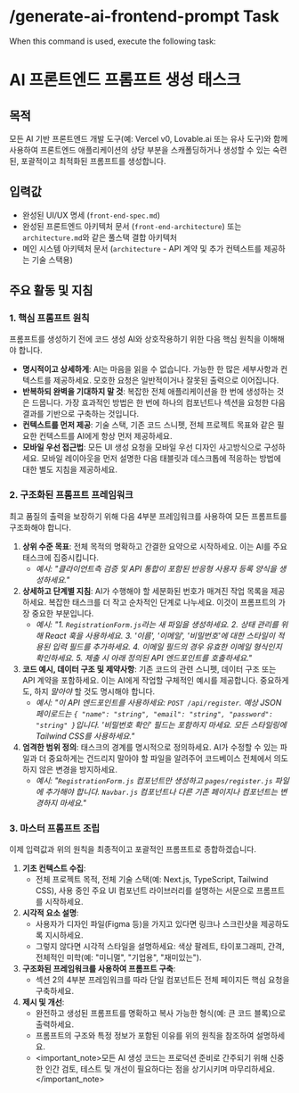 # /generate-ai-frontend-prompt Task

When this command is used, execute the following task:

<!-- Powered by BMAD™ Core -->

# AI 프론트엔드 프롬프트 생성 태스크

## 목적

모든 AI 기반 프론트엔드 개발 도구(예: Vercel v0, Lovable.ai 또는 유사 도구)와 함께 사용하여 프론트엔드 애플리케이션의 상당 부분을 스캐폴딩하거나 생성할 수 있는 숙련된, 포괄적이고 최적화된 프롬프트를 생성합니다.

## 입력값

- 완성된 UI/UX 명세 (`front-end-spec.md`)
- 완성된 프론트엔드 아키텍처 문서 (`front-end-architecture`) 또는 `architecture.md`와 같은 풀스택 결합 아키텍처
- 메인 시스템 아키텍처 문서 (`architecture` - API 계약 및 추가 컨텍스트를 제공하는 기술 스택용)

## 주요 활동 및 지침

### 1. 핵심 프롬프트 원칙

프롬프트를 생성하기 전에 코드 생성 AI와 상호작용하기 위한 다음 핵심 원칙을 이해해야 합니다.

- **명시적이고 상세하게**: AI는 마음을 읽을 수 없습니다. 가능한 한 많은 세부사항과 컨텍스트를 제공하세요. 모호한 요청은 일반적이거나 잘못된 출력으로 이어집니다.
- **반복하되 완벽을 기대하지 말 것**: 복잡한 전체 애플리케이션을 한 번에 생성하는 것은 드뭅니다. 가장 효과적인 방법은 한 번에 하나의 컴포넌트나 섹션을 요청한 다음 결과를 기반으로 구축하는 것입니다.
- **컨텍스트를 먼저 제공**: 기술 스택, 기존 코드 스니펫, 전체 프로젝트 목표와 같은 필요한 컨텍스트를 AI에게 항상 먼저 제공하세요.
- **모바일 우선 접근법**: 모든 UI 생성 요청을 모바일 우선 디자인 사고방식으로 구성하세요. 모바일 레이아웃을 먼저 설명한 다음 태블릿과 데스크톱에 적응하는 방법에 대한 별도 지침을 제공하세요.

### 2. 구조화된 프롬프트 프레임워크

최고 품질의 출력을 보장하기 위해 다음 4부분 프레임워크를 사용하여 모든 프롬프트를 구조화해야 합니다.

1. **상위 수준 목표**: 전체 목적의 명확하고 간결한 요약으로 시작하세요. 이는 AI를 주요 태스크에 집중시킵니다.
   - _예시: "클라이언트측 검증 및 API 통합이 포함된 반응형 사용자 등록 양식을 생성하세요."_
2. **상세하고 단계별 지침**: AI가 수행해야 할 세분화된 번호가 매겨진 작업 목록을 제공하세요. 복잡한 태스크를 더 작고 순차적인 단계로 나누세요. 이것이 프롬프트의 가장 중요한 부분입니다.
   - _예시: "1. `RegistrationForm.js`라는 새 파일을 생성하세요. 2. 상태 관리를 위해 React 훅을 사용하세요. 3. '이름', '이메일', '비밀번호'에 대한 스타일이 적용된 입력 필드를 추가하세요. 4. 이메일 필드의 경우 유효한 이메일 형식인지 확인하세요. 5. 제출 시 아래 정의된 API 엔드포인트를 호출하세요."_
3. **코드 예시, 데이터 구조 및 제약사항**: 기존 코드의 관련 스니펫, 데이터 구조 또는 API 계약을 포함하세요. 이는 AI에게 작업할 구체적인 예시를 제공합니다. 중요하게도, 하지 _말아야_ 할 것도 명시해야 합니다.
   - _예시: "이 API 엔드포인트를 사용하세요: `POST /api/register`. 예상 JSON 페이로드는 `{ "name": "string", "email": "string", "password": "string" }`입니다. '비밀번호 확인' 필드는 포함하지 마세요. 모든 스타일링에 Tailwind CSS를 사용하세요."_
4. **엄격한 범위 정의**: 태스크의 경계를 명시적으로 정의하세요. AI가 수정할 수 있는 파일과 더 중요하게는 건드리지 말아야 할 파일을 알려주어 코드베이스 전체에서 의도하지 않은 변경을 방지하세요.
   - _예시: "`RegistrationForm.js` 컴포넌트만 생성하고 `pages/register.js` 파일에 추가해야 합니다. `Navbar.js` 컴포넌트나 다른 기존 페이지나 컴포넌트는 변경하지 마세요."_

### 3. 마스터 프롬프트 조립

이제 입력값과 위의 원칙을 최종적이고 포괄적인 프롬프트로 종합하겠습니다.

1. **기초 컨텍스트 수집**:
   - 전체 프로젝트 목적, 전체 기술 스택(예: Next.js, TypeScript, Tailwind CSS), 사용 중인 주요 UI 컴포넌트 라이브러리를 설명하는 서문으로 프롬프트를 시작하세요.
2. **시각적 요소 설명**:
   - 사용자가 디자인 파일(Figma 등)을 가지고 있다면 링크나 스크린샷을 제공하도록 지시하세요.
   - 그렇지 않다면 시각적 스타일을 설명하세요: 색상 팔레트, 타이포그래피, 간격, 전체적인 미학(예: "미니멀", "기업용", "재미있는").
3. **구조화된 프레임워크를 사용하여 프롬프트 구축**:
   - 섹션 2의 4부분 프레임워크를 따라 단일 컴포넌트든 전체 페이지든 핵심 요청을 구축하세요.
4. **제시 및 개선**:
   - 완전하고 생성된 프롬프트를 명확하고 복사 가능한 형식(예: 큰 코드 블록)으로 출력하세요.
   - 프롬프트의 구조와 특정 정보가 포함된 이유를 위의 원칙을 참조하여 설명하세요.
   - <important_note>모든 AI 생성 코드는 프로덕션 준비로 간주되기 위해 신중한 인간 검토, 테스트 및 개선이 필요하다는 점을 상기시키며 마무리하세요.</important_note>
